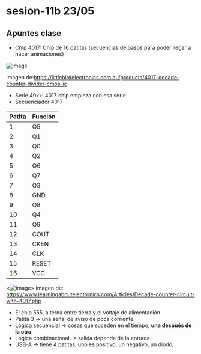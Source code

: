 # sesion-11b 23/05

## Apuntes clase

* Chip 4017: Chip de 16 patitas (secuencias de pasos para poder llegar a hacer animaciones)
  
![image](https://github.com/user-attachments/assets/2d69299e-bae3-4aab-9f87-3f9dc1f00cbd)

imagen de:<https://littlebirdelectronics.com.au/products/4017-decade-counter-divider-cmos-ic>

* Serie 40xx: 4017 chip empieza con esa serie
* Secuenciador 4017
  
|Patita|Función|
|---|---|
|1|Q5|
|2|Q1|
|3|Q0|
|4|Q2|
|5|Q6|
|6|Q7|
|7|Q3|
|8|GND|
|9|Q8|
|10|Q4|
|11|Q9|
|12|COUT|
|13|CKEN|
|14|CLK|
|15|RESET|
|16|VCC|

 <![image](https://github.com/user-attachments/assets/8bba74c0-55de-4e9e-a305-5e9de1bf9fe0)>
 imagen de: <https://www.learningaboutelectronics.com/Articles/Decade-counter-circuit-with-4017.php>

* El chip 555, alterna entre tierra y el voltaje de alimentación
* Patita 3 -> una señal de aviso de poca corriente.
* Lógica secuencial -> cosas que suceden en el tiempo, **una después de la otra**.
* Lógica combinacional: la salida depende de la entrada
* USB-A -> tiene 4 patitas, uno es positivo, un negativo, un diodo,
